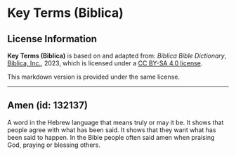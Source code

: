 # Key Terms (Biblica)

## License Information

**Key Terms (Biblica)** is based on and adapted from: _Biblica Bible Dictionary_, [Biblica, Inc.](https://www.biblica.com/), 2023, which is licensed under a [CC BY-SA 4.0 license](https://creativecommons.org/licenses/by-sa/4.0/legalcode.en).

This markdown version is provided under the same license.



--------------------------------

## Amen (id: 132137)

A word in the Hebrew language that means truly or may it be. It shows that people agree with what has been said. It shows that they want what has been said to happen. In the Bible people often said amen when praising God, praying or blessing others.


